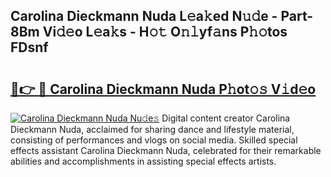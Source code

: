 ## Carolina Dieckmann Nuda L𝚎a𝚔ed N𝚞𝚍e - Part-8Bm Vi𝚍𝚎o L𝚎a𝚔s - H𝚘𝚝 O𝚗𝚕yf𝚊ns P𝚑𝚘tos FDsnf

# <h2><a href="http://kfdfpom.oniu.top/?m=Carolina+Dieckmann+Nuda">🔗👉 🔴 Carolina Dieckmann Nuda P𝚑ot𝚘𝚜 V𝚒d𝚎o</a></h2>

[![Carolina Dieckmann Nuda Nu𝚍e𝚜](https://i.imgur.com/0qMVB7G.gif)](http://kfdfpom.oniu.top/?m=Carolina+Dieckmann+Nuda)
Digital content creator Carolina Dieckmann Nuda, acclaimed for sharing dance and lifestyle material, consisting of performances and vlogs on social media. Skilled special effects assistant Carolina Dieckmann Nuda, celebrated for their remarkable abilities and accomplishments in assisting special effects artists.  

